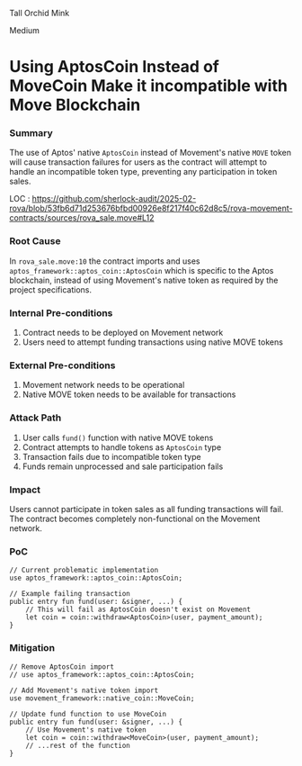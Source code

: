 Tall Orchid Mink

Medium

# Using AptosCoin Instead of MoveCoin Make it incompatible with Move Blockchain

### Summary

The use of Aptos' native `AptosCoin` instead of Movement's native `MOVE` token will cause transaction failures for users as the contract will attempt to handle an incompatible token type, preventing any participation in token sales.

LOC : https://github.com/sherlock-audit/2025-02-rova/blob/53fb6d71d253676bfbd00926e8f217f40c62d8c5/rova-movement-contracts/sources/rova_sale.move#L12

### Root Cause

In `rova_sale.move:10` the contract imports and uses `aptos_framework::aptos_coin::AptosCoin` which is specific to the Aptos blockchain, instead of using Movement's native token as required by the project specifications.

### Internal Pre-conditions

1. Contract needs to be deployed on Movement network
2. Users need to attempt funding transactions using native MOVE tokens

### External Pre-conditions

1. Movement network needs to be operational
2. Native MOVE token needs to be available for transactions


### Attack Path

1. User calls `fund()` function with native MOVE tokens
2. Contract attempts to handle tokens as `AptosCoin` type
3. Transaction fails due to incompatible token type
4. Funds remain unprocessed and sale participation fails

### Impact

Users cannot participate in token sales as all funding transactions will fail. The contract becomes completely non-functional on the Movement network.

### PoC

```move
// Current problematic implementation
use aptos_framework::aptos_coin::AptosCoin;

// Example failing transaction
public entry fun fund(user: &signer, ...) {
    // This will fail as AptosCoin doesn't exist on Movement
    let coin = coin::withdraw<AptosCoin>(user, payment_amount);
}
```

### Mitigation

```move
// Remove AptosCoin import
// use aptos_framework::aptos_coin::AptosCoin;

// Add Movement's native token import
use movement_framework::native_coin::MoveCoin;

// Update fund function to use MoveCoin
public entry fun fund(user: &signer, ...) {
    // Use Movement's native token
    let coin = coin::withdraw<MoveCoin>(user, payment_amount);
    // ...rest of the function
}
```